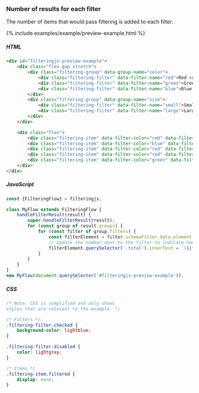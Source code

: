 ### Number of results for each filter

The number of items that would pass filtering is added to each filter.

{% include examples/example/preview-example.html %}

<div class="tabs-start"></div>

<div class="tab-title"></div>

##### HTML

<div class="tab-content"></div>

```html
<div id="filteringjs-preview-example">
    <div class="flex gap stretch">
        <div class="filtering-group" data-group-name="color">
            <div class="filtering-filter" data-filter-name="red">Red <span class="total"></span></div>
            <div class="filtering-filter" data-filter-name="green">Green <span class="total"></span></div>
            <div class="filtering-filter" data-filter-name="blue">Blue <span class="total"></span></div>
        </div>
        <div class="filtering-group" data-group-name="size">
            <div class="filtering-filter" data-filter-name="small">Small <span class="total"></span></div>
            <div class="filtering-filter" data-filter-name="large">Large <span class="total"></span></div>
        </div>
    </div>

    <div class="flex">
        <div class="filtering-item" data-filter-color="red" data-filter-size="small"></div>
        <div class="filtering-item" data-filter-color="blue" data-filter-size="large"></div>
        <div class="filtering-item" data-filter-color="red" data-filter-size="large"></div>
        <div class="filtering-item" data-filter-color="red" data-filter-size="small"></div>
        <div class="filtering-item" data-filter-color="green" data-filter-size="small"></div>
    </div>
</div>
```

<div class="tab-title"></div>

##### JavaScript

<div class="tab-content"></div>

```js
const {FilteringFlow} = filteringjs;

class MyFlow extends FilteringFlow {
    handleFilterResult(result) {
        super.handleFilterResult(result);
        for (const group of result.groups) {
            for (const filter of group.filters) {
                const filterElement = filter.schemaFilter.data.element;
                // Update the number next to the filter to indicate how many items are or would be filtered
                filterElement.querySelector('.total').innerText = `(${filter.possibleItems.length})`;
            }
        }
    }
}
new MyFlow(document.querySelector('#filteringjs-preview-example'));

```

<div class="tab-title"></div>

##### CSS

<div class="tab-content"></div>

>

```css
/* Note: CSS is simplified and only shows
styles that are relevant to the example. */

/* Filters */
.filtering-filter.checked {
    background-color: lightblue;
}

.filtering-filter.disabled {
    color: lightgrey;
}

/* Items */
.filtering-item.filtered {
    display: none;
}
```

<div class="tabs-end"></div>
